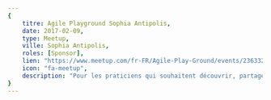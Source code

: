 ```yaml
---
{
	titre: Agile Playground Sophia Antipolis,
	date: 2017-02-09,
	type: Meetup,
	ville: Sophia Antipolis,
	roles: [Sponsor],
	lien: "https://www.meetup.com/fr-FR/Agile-Play-Ground/events/236332175/",
	icon: "fa-meetup",
	description: "Pour les praticiens qui souhaitent découvrir, partager, améliorer, contribuer, tester et animer des jeux mettants en avant les valeurs de l'agilité"
}
---
```


